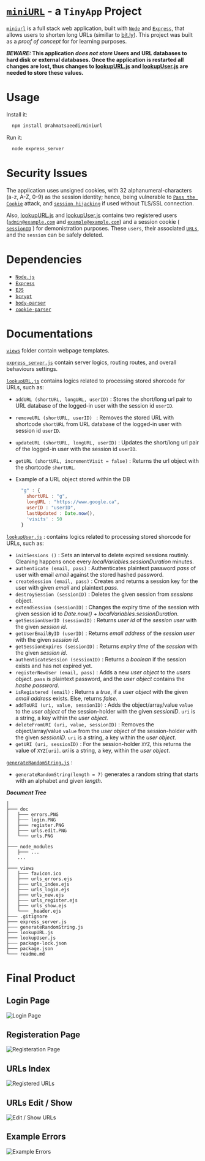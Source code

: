 # [`miniURL`][miniurl] - a `TinyApp` Project

[`miniurl`][miniurl] is a full stack web application, built with [`Node`][node] and [`Express`][express], that allows users to shorten long URLs (simillar to [bit.ly][bit.ly]). This project was built as a *proof of concept* for  for learning purposes. 

**_BEWARE:_ This application _does not store_ Users and URL databases to hard disk or external databases. Once the application is restarted all changes are lost, thus changes to [lookupURL.js][lookupURL] and [lookupUser.js][lookupUser] are needed to store these values.**

# Usage
Install it:
```bash
  npm install @rahmatsaeedi/miniurl
```

Run it:
```bash
  node express_server
```
# Security Issues
The application uses unsigned cookies, with  32 alphanumeral-characters (a-z, A-Z, 0-9) as the session identity; hence, being vulnerable to [`Pass the Cookie`][passTheCookie] attack, and [`session hijacking`][sessionHijacking] if used without TLS/SSL connection.

Also, [lookupURL.js][lookupURL] and [lookupUser.js][lookupUser] contains two registered users  ([`admin@example.com`][lookupUser] and [`example@example.com`][lookupUser]) and a session cookie ( [`sessionID`][lookupURL] ) for demonistration purposes. These `users`, their associated [`URLs`][lookupURL], and the `session` can be safely deleted.

# Dependencies
  * [`Node.js`][node]
  * [`Express`][express]
  * [`EJS`][ejs]
  * [`bcrypt`][bcrypt]
  * [`body-parser`][bparser]
  * [`cookie-parser`][cparser]

# Documentations
[`views`](/views) folder contain webpage templates.

[`express_server.js`](express_server.js) contain server logics, routing routes, and overall behaviours settings.

[`lookupURL.js`](lookupURL.js) contains logics related to processing stored shorcode for URLs, such as: 
  * `addURL (shortURL, longURL, userID)` : Stores the short/long url pair to URL database of the logged-in user with the session id `userID`.
  * `removeURL (shortURL, userID) ` : Removes the stored URL with shortcode `shortURL` from URL database of the logged-in user with session id `userID`.
  * `updateURL (shortURL, longURL, userID)` : Updates the short/long url pair of the logged-in user with the session id `userID`.
  * `getURL (shortURL, incrementVisit = false)` : Returns the url object with the shortcode `shortURL`.

  * Example of a URL object stored within the DB
    ```js
      "g" : {
        shortURL : "g",
        longURL : "https://www.google.ca",
        userID : "userID",
        lastUpdated : Date.now(),
        'visits' : 50
      }
    ```

[`lookupUser.js`](lookupUser.js) : contains logics related to processing stored shorcode for URLs, such as: 

  * `initSessions ()` : Sets an interval to delete expired sessions routinly. Cleaning happens once every _localVariables.sessionDuration_ minutes.
  * `authenticate (email, pass)` : Authenticates plaintext password *pass* of user with email *email* against the stored hashed password.
  * `createSession (email, pass)` : Creates and returns a session key for the user with given _email_ and plaintext _pass_.
  * `destroySession (sessionID)` : Deletes the given session from _sessions_ object.
  * `extendSession (sessionID)` : Changes the expiry time of the session with given session id to _Date.now() + localVariables.sessionDuration_.
  * `getSessionUserID (sessionID)` : Returns _user id_ of the _session user_ with the given _session id_.
  * `getUserEmailByID (userID)` : Returns _email address_ of the _session user_ with the given _session id_.
  * `getSessionExpires (sessionID)` : Returns _expiry time_ of the _session_ with the given _session id_.
  * `authenticateSession (sessionID)` : Returns a _boolean_ if the session exists and has not expired yet.
  * `registerNewUser (email, pass)` : Adds a new _user object_ to the _users object_. `pass` is plaintext password, and the _user object_ contains the _hashe password_.
  * `isRegistered (email)` : Returns a _true_, if a _user object_ with the given _email address_ exists. Else, returns _false_.
  * `addToURI (uri, value, sessionID)` : Adds the object/array/value `value` to the _user object_ of the session-holder with the given _sessionID_. `uri` is a string, a key within the _user object_. 
  * `deleteFromURI (uri, value, sessionID)` : Removes the object/array/value `value` from the _user object_ of the session-holder with the given _sessionID_. `uri` is a string, a key within the _user object_.
  * `getURI (uri, sessionID)` : For the session-holder `XYZ`, this returns the value of `XYZ[uri]`. _uri_ is a string, a key, within the _user object_.

[`generateRandomString.js`](generateRandomString.js) :
  * `generateRandomString(length = 7)` generates a random string that starts with an alphabet and given _length_.

***Document Tree***

```
│
├─── doc
│   ├─── errors.PNG
│   ├─── login.PNG
│   ├─── register.PNG
│   ├─── urls.edit.PNG
│   └─── urls.PNG
│
├─── node_modules
│   ├─── ...
│   ...
│
├─── views
│   ├─── favicon.ico
│   ├─── urls_errors.ejs
│   ├─── urls_index.ejs
│   ├─── urls_login.ejs
│   ├─── urls_new.ejs
│   ├─── urls_register.ejs
│   ├─── urls_show.ejs
│   └─── _header.ejs
├─── .gitignore
├─── express_server.js
├─── generateRandomString.js
├─── lookupURL.js
├─── lookupUser.js
├─── package-lock.json
├─── package.json
└─── readme.md
```


# Final Product
## Login Page
![Login Page][login]

## Registeration Page
![Registeration Page][register]

## URLs Index
![Registered URLs][urls]

## URLs Edit / Show
![Edit / Show URLs][urls.edit]

## Example Errors
![Example Errors][errors]




[miniurl]: https://www.npmjs.com/package/@rahmatsaeedi/miniurl
[ejs]: https://www.npmjs.com/package/ejs
[bcrypt]: https://www.npmjs.com/package/bcrypt
[bparser]: https://www.npmjs.com/package/body-parser
[cparser]: https://www.npmjs.com/package/cookie-parser
[node]: https://github.com/nodejs/node
[express]: https://github.com/expressjs/express
[bit.ly]: https://bitly.com/
[passTheCookie]: https://wunderwuzzi23.github.io/blog/passthecookie.html
[sessionHijacking]: https://en.wikipedia.org/wiki/Session_hijacking
[login]: /doc/login.PNG
[register]: /doc/register.PNG
[urls]: /doc/urls.PNG
[urls.edit]: /doc/urls.edit.PNG
[errors]: /doc/errors.PNG
[lookupUser]: lookupUser.js
[lookupURL]: lookupURL.js

